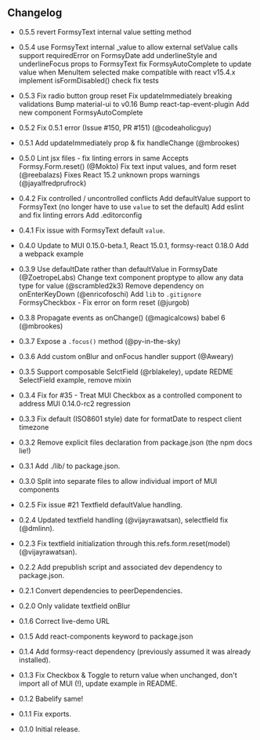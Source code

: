 ## Changelog

* 0.5.5  revert FormsyText internal value setting method
* 0.5.4  use FormsyText internal _value to allow external setValue calls
         support requiredError on FormsyDate
         add underlineStyle and underlineFocus props to FormsyText
         fix FormsyAutoComplete to update value when MenuItem selected
         make compatible with react v15.4.x
         implement isFormDisabled() check
         fix tests

* 0.5.3  Fix radio button group reset
         Fix updateImmediately breaking validations
         Bump material-ui to v0.16
         Bump react-tap-event-plugin
         Add new component FormsyAutoComplete

* 0.5.2  Fix 0.5.1 error (Issue #150, PR #151) (@codeaholicguy)

* 0.5.1  Add updateImmediately prop & fix handleChange (@mbrookes)

* 0.5.0  Lint jsx files - fix linting errors in same
         Accepts Formsy.Form.reset() (@Mokto)
         Fix text input values, and form reset (@reebalazs)
         Fixes React 15.2 unknown props warnings (@jayalfredprufrock)

* 0.4.2 Fix controlled / uncontrolled conflicts
        Add defaultValue support to FormsyText 
        (no longer have to use `value` to set the default)
        Add eslint and fix linting errors
        Add .editorconfig

* 0.4.1 Fix issue with FormsyText default `value`.

* 0.4.0 Update to MUI 0.15.0-beta.1, React 15.0.1, formsy-react 0.18.0
        Add a webpack example

* 0.3.9 Use defaultDate rather than defaultValue in FormsyDate (@ZoetropeLabs)
        Change text component proptype to allow any data type for value (@scrambled2k3)
        Remove dependency on onEnterKeyDown (@enricofoschi)
        Add `lib` to `.gitignore`
        FormsyCheckbox - Fix error on form reset (@jurgob)

* 0.3.8 Propagate events as onChange() (@magicalcows) babel 6 (@mbrookes)

* 0.3.7 Expose a `.focus()` method (@py-in-the-sky)

* 0.3.6 Add custom onBlur and onFocus handler support (@Aweary)

* 0.3.5 Support composable SelctField (@rblakeley), update REDME SelectField example, remove mixin

* 0.3.4 Fix for #35 - Treat MUI Checkbox as a controlled component to address MUI 0.14.0-rc2 regression

* 0.3.3 Fix default (ISO8601 style) date for formatDate to respect client timezone

* 0.3.2 Remove explicit files declaration from package.json (the npm docs lie!)

* 0.3.1 Add ./lib/ to package.json.

* 0.3.0 Split into separate files to allow individual import of MUI components

* 0.2.5 Fix issue #21 Textfield defaultValue handling.

* 0.2.4 Updated textfield handling (@vijayrawatsan), selectfield fix (@dmlinn).

* 0.2.3 Fix textfield initialization through this.refs.form.reset(model) (@vijayrawatsan).

* 0.2.2 Add prepublish script and associated dev dependency to package.json.

* 0.2.1 Convert dependencies to peerDependencies.

* 0.2.0 Only validate textfield onBlur

* 0.1.6 Correct live-demo URL

* 0.1.5 Add react-components keyword to package.json

* 0.1.4 Add formsy-react dependency (previously assumed it was already installed).

* 0.1.3 Fix Checkbox & Toggle to return value when unchanged, don't import all of MUI (!), update example in README.

* 0.1.2 Babelify same!

* 0.1.1 Fix exports.

* 0.1.0 Initial release.
